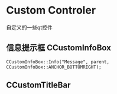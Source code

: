 # Custom Controler
自定义的一些qt控件

## 信息提示框 CCustomInfoBox

`
CCustomInfoBox::Info("Message", parent, CCustomInfoBox::ANCHOR_BOTTOMRIGHT);
`

## CCustomTitleBar
